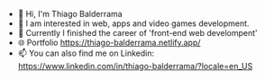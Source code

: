 - 👋 Hi, I'm Thiago Balderrama
- 👀 I am interested in web, apps and video games development.
- 🌱 Currently I finished the career of 'front-end web develompent'
- 🌐 Portfolio https://thiago-balderrama.netlify.app/
- 📫 You can also find me on Linkedin: https://www.linkedin.com/in/thiago-balderrama/?locale=en_US
